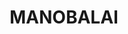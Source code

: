 ---
lastmod: '2025-04-06T06:05:20+00:00'
latitude: -32.248568
layout: suburb
longitude: 150.701949
postcode: '2333'
state: NSW
title: MANOBALAI
url: /nsw/manobalai/
---